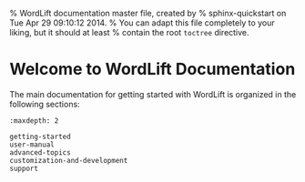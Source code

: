 % WordLift documentation master file, created by
% sphinx-quickstart on Tue Apr 29 09:10:12 2014.
% You can adapt this file completely to your liking, but it should at least
% contain the root `toctree` directive.

# Welcome to WordLift Documentation

The main documentation for getting started with WordLift is organized in the following sections:

```{toctree}
:maxdepth: 2

getting-started
user-manual
advanced-topics
customization-and-development
support
```
